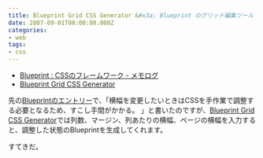```yaml
---
title: Blueprint Grid CSS Generator &#x3a; Blueprint のグリッド編集ツール
date: 2007-09-01T08:00:00.000Z
categories:
- web
tags:
- css
---
```

*   [Blueprint : CSSのフレームワーク - メモログ](/blog//2007/08/blueprint_a_css_framework/)
*   [Blueprint Grid CSS Generator](http://kematzy.com/blueprint-generator/)

<!-- more -->

先の[Blueprintのエントリー](/blog//2007/08/blueprint_a_css_framework/)で、「横幅を変更したいときはCSSを手作業で調整する必要となるため、すこし手間がかかる。 」と書いたのですが、[Blueprint Grid CSS Generator](http://kematzy.com/blueprint-generator/)では列数、マージン、列あたりの横幅、ページの横幅を入力すると、調整した状態のBlueprintを生成してくれます。

すてきだ。

